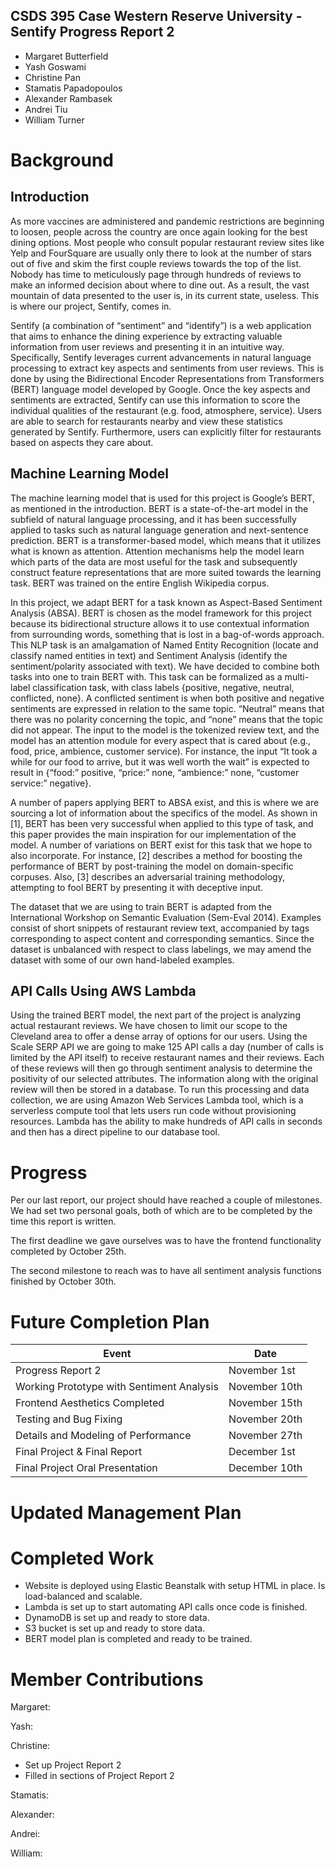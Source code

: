 ## CSDS 395 Case Western Reserve University - Sentify Progress Report 2
* Margaret Butterfield
* Yash Goswami
* Christine Pan
* Stamatis Papadopoulos
* Alexander Rambasek
* Andrei Tiu
* William Turner

# Background 
## Introduction
As more vaccines are administered and pandemic restrictions are beginning to loosen, people across the country are once again looking for the best dining options. Most people who consult popular restaurant review sites like Yelp and FourSquare are usually only there to look at the number of stars out of five and skim the first couple reviews towards the top of the list. Nobody has time to meticulously page through hundreds of reviews to make an informed decision about where to dine out. As a result, the vast mountain of data presented to the user is, in its current state, useless. This is where our project, Sentify, comes in.

Sentify (a combination of “sentiment” and “identify”) is a web application that aims to enhance the dining experience by extracting valuable information from user reviews and presenting it in an intuitive way. Specifically, Sentify leverages current advancements in natural language processing to extract key aspects and sentiments from user reviews. This is done by using the Bidirectional Encoder Representations from Transformers (BERT) language model developed by Google. Once the key aspects and sentiments are extracted, Sentify can use this information to score the individual qualities of the restaurant (e.g. food, atmosphere, service). Users are able to search for restaurants nearby and view these statistics generated by Sentify. Furthermore, users can explicitly filter for restaurants based on aspects they care about.

## Machine Learning Model
The machine learning model that is used for this project is Google’s BERT, as mentioned in the introduction. BERT is a state-of-the-art model in the subfield of natural language processing, and it has been successfully applied to tasks such as natural language generation and next-sentence prediction. BERT is a transformer-based model, which means that it utilizes what is known as attention. Attention mechanisms help the model learn which parts of the data are most useful for the task and subsequently construct feature representations that are more suited towards the learning task. BERT was trained on the entire English Wikipedia corpus.

In this project, we adapt BERT for a task known as Aspect-Based Sentiment Analysis (ABSA). BERT is chosen as the model framework for this project because its bidirectional structure allows it to use contextual information from surrounding words, something that is lost in a bag-of-words approach. This NLP task is an amalgamation of Named Entity Recognition (locate and classify named entities in text) and Sentiment Analysis (identify the sentiment/polarity associated with text). We have decided to combine both tasks into one to train BERT with. This task can be formalized as a multi-label classification task, with class labels {positive, negative, neutral, conflicted, none}. A conflicted sentiment is when both positive and negative sentiments are expressed in relation to the same topic. “Neutral” means that there was no polarity concerning the topic, and “none” means that the topic did not appear. The input to the model is the tokenized review text, and the model has an attention module for every aspect that is cared about (e.g., food, price, ambience, customer service). For instance, the input “It took a while for our food to arrive, but it was well worth the wait” is expected to result in {“food:” positive, “price:” none, “ambience:” none, “customer service:” negative}.

A number of papers applying BERT to ABSA exist, and this is where we are sourcing a lot of information about the specifics of the model. As shown in [1], BERT has been very successful when applied to this type of task, and this paper provides the main inspiration for our implementation of the model. A number of variations on BERT exist for this task that we hope to also incorporate. For instance, [2] describes a method for boosting the performance of BERT by post-training the model on domain-specific corpuses. Also, [3] describes an adversarial training methodology, attempting to fool BERT by presenting it with deceptive input.

The dataset that we are using to train BERT is adapted from the International Workshop on Semantic Evaluation (Sem-Eval 2014). Examples consist of short snippets of restaurant review text, accompanied by tags corresponding to aspect content and corresponding semantics. Since the dataset is unbalanced with respect to class labelings, we may amend the dataset with some of our own hand-labeled examples.

## API Calls Using AWS Lambda
Using the trained BERT model, the next part of the project is analyzing actual restaurant reviews. We have chosen to limit our scope to the Cleveland area to offer a dense array of options for our users. Using the Scale SERP API we are going to make 125 API calls a day (number of calls is limited by the API itself) to receive restaurant names and their reviews. Each of these reviews will then go through sentiment analysis to determine the positivity of our selected attributes. The information along with the original review will then be stored in a database. To run this processing and data collection, we are using Amazon Web Services Lambda tool, which is a serverless compute tool that lets users run code without provisioning resources. Lambda has the ability to make hundreds of API calls in seconds and then has a direct pipeline to our database tool. 

# Progress
Per our last report, our project should have reached a couple of milestones. We had set two personal goals, both of which are to be completed by the time this report is written. 

The first deadline we gave ourselves was to have the frontend functionality completed by October 25th. 

The second milestone to reach was to have all sentiment analysis functions finished by October 30th. 


# Future Completion Plan

| Event                                     | Date          |
| ------------------------------------------| --------------|
| Progress Report 2                         | November 1st  |
| Working Prototype with Sentiment Analysis | November 10th |
| Frontend Aesthetics Completed             | November 15th |
| Testing and Bug Fixing                    | November 20th |
| Details and Modeling of Performance       | November 27th |
| Final Project & Final Report              | December 1st  |
| Final Project Oral Presentation           | December 10th |

# Updated Management Plan

# Completed Work
* Website is deployed using Elastic Beanstalk with setup HTML in place. Is load-balanced and scalable.
* Lambda is set up to start automating API calls once code is finished. 
* DynamoDB is set up and ready to store data.
* S3 bucket is set up and ready to store data. 
* BERT model plan is completed and ready to be trained.

# Member Contributions
Margaret:


Yash:


Christine:
* Set up Project Report 2
* Filled in sections of Project Report 2


Stamatis:


Alexander:


Andrei:


William:

